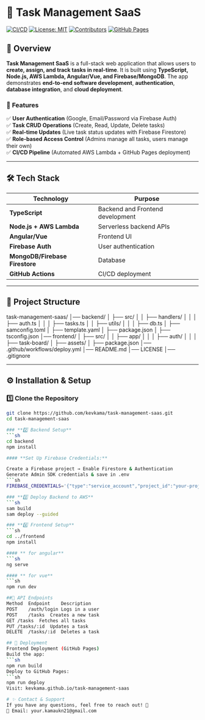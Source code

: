 # 📝 Task Management SaaS

[![CI/CD](https://github.com/kevekama/task-management-saas/actions/workflows/deploy.yml/badge.svg)](https://github.com/kevkama/task-management-saas/actions)
[![License: MIT](https://img.shields.io/badge/License-MIT-blue.svg)](LICENSE)
[![Contributors](https://img.shields.io/github/contributors/kevkama/task-management-saas.svg)](https://github.com/kevkama/task-management-saas/graphs/contributors)
[![GitHub Pages](https://img.shields.io/badge/Deployed-GitHub%20Pages-green.svg)](https://kevkama.github.io/task-management-saas/)

## 🚀 Overview

**Task Management SaaS** is a full-stack web application that allows users to **create, assign, and track tasks in real-time**. It is built using **TypeScript, Node.js, AWS Lambda, Angular/Vue, and Firebase/MongoDB**. The app demonstrates **end-to-end software development**, **authentication**, **database integration**, and **cloud deployment**.

### 🎯 **Features**
✅ **User Authentication** (Google, Email/Password via Firebase Auth)  
✅ **Task CRUD Operations** (Create, Read, Update, Delete tasks)  
✅ **Real-time Updates** (Live task status updates with Firebase Firestore)  
✅ **Role-based Access Control** (Admins manage all tasks, users manage their own)  
✅ **CI/CD Pipeline** (Automated AWS Lambda + GitHub Pages deployment)  

---

## 🛠 **Tech Stack**
| Technology      | Purpose |
|---------------|---------|
| **TypeScript** | Backend and Frontend development |
| **Node.js + AWS Lambda** | Serverless backend APIs |
| **Angular/Vue** | Frontend UI |
| **Firebase Auth** | User authentication |
| **MongoDB/Firebase Firestore** | Database |
| **GitHub Actions** | CI/CD deployment |

---

## 📂 **Project Structure**
task-management-saas/ │── backend/ │ ├── src/ │ │ ├── handlers/ │ │ │ ├── auth.ts │ │ │ ├── tasks.ts │ │ ├── utils/ │ │ │ ├── db.ts │ ├── samconfig.toml │ ├── template.yaml │ ├── package.json │ ├── tsconfig.json │── frontend/ │ ├── src/ │ │ ├── app/ │ │ │ ├── auth/ │ │ │ ├── task-board/ │ ├── assets/ │ ├── package.json │── .github/workflows/deploy.yml │── README.md │── LICENSE │── .gitignore

---

## ⚙️ **Installation & Setup**
### **1️⃣ Clone the Repository**
```sh
git clone https://github.com/kevkama/task-management-saas.git
cd task-management-saas

### **2️⃣ Backend Setup** 
```sh
cd backend
npm install

#### **Set Up Firebase Credentials:**

Create a Firebase project → Enable Firestore & Authentication
Generate Admin SDK credentials & save in .env
```sh
FIREBASE_CREDENTIALS='{"type":"service_account","project_id":"your-project","private_key":"..."}'

### **3️⃣ Deploy Backend to AWS**
```sh
sam build
sam deploy --guided

### **4️⃣ Frontend Setup**
```sh
cd ../frontend
npm install

#### ** for angular**
```sh
ng serve

#### ** for vue**
```sh
npm run dev

##📡 API Endpoints
Method	Endpoint	Description
POST	/auth/login	Logs in a user
POST	/tasks	Creates a new task
GET	/tasks	Fetches all tasks
PUT	/tasks/:id	Updates a task
DELETE	/tasks/:id	Deletes a task

## 🚀 Deployment
Frontend Deployment (GitHub Pages)
Build the app:
```sh
npm run build
Deploy to GitHub Pages:
```sh
npm run deploy
Visit: kevkama.github.io/task-management-saas

# ✨ Contact & Support
If you have any questions, feel free to reach out! 🚀
📧 Email: your.kamaukn21@gmail.com
